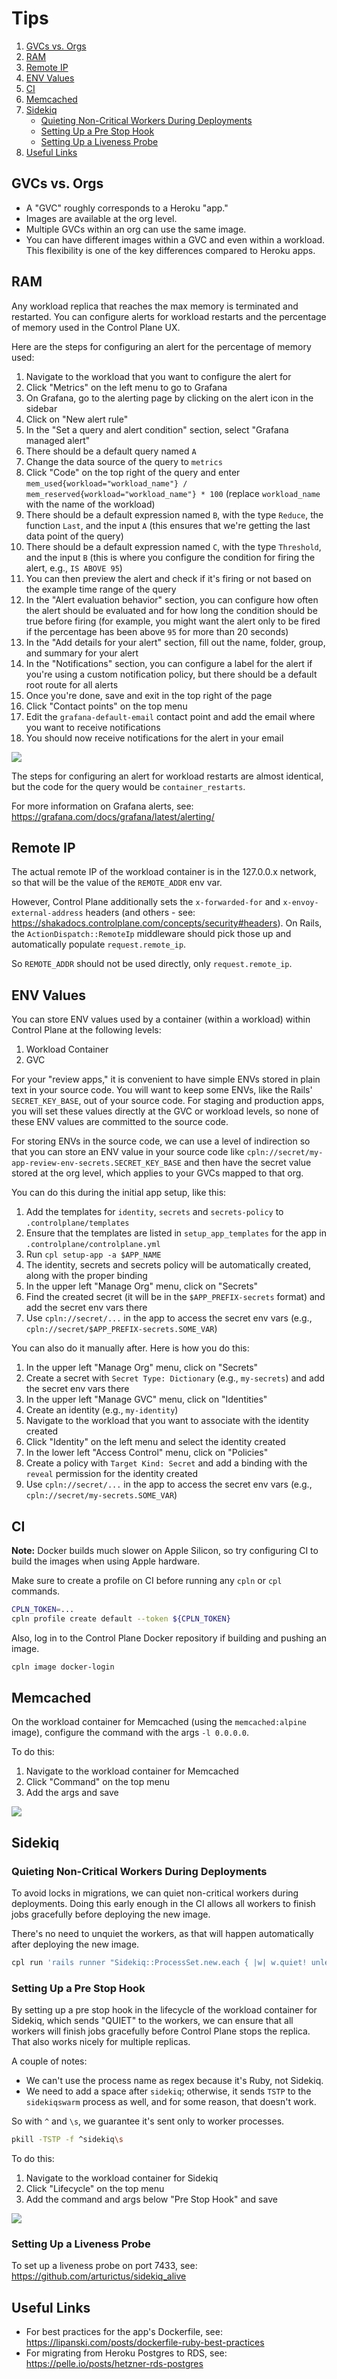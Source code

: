 # Tips

1. [GVCs vs. Orgs](#gvcs-vs-orgs)
2. [RAM](#ram)
3. [Remote IP](#remote-ip)
4. [ENV Values](#env-values)
5. [CI](#ci)
6. [Memcached](#memcached)
7. [Sidekiq](#sidekiq)
   - [Quieting Non-Critical Workers During Deployments](#quieting-non-critical-workers-during-deployments)
   - [Setting Up a Pre Stop Hook](#setting-up-a-pre-stop-hook)
   - [Setting Up a Liveness Probe](#setting-up-a-liveness-probe)
8. [Useful Links](#useful-links)

## GVCs vs. Orgs

- A "GVC" roughly corresponds to a Heroku "app."
- Images are available at the org level.
- Multiple GVCs within an org can use the same image.
- You can have different images within a GVC and even within a workload. This flexibility is one of the key differences
  compared to Heroku apps.

## RAM

Any workload replica that reaches the max memory is terminated and restarted. You can configure alerts for workload
restarts and the percentage of memory used in the Control Plane UX.

Here are the steps for configuring an alert for the percentage of memory used:

1. Navigate to the workload that you want to configure the alert for
2. Click "Metrics" on the left menu to go to Grafana
3. On Grafana, go to the alerting page by clicking on the alert icon in the sidebar
4. Click on "New alert rule"
5. In the "Set a query and alert condition" section, select "Grafana managed alert"
6. There should be a default query named `A`
7. Change the data source of the query to `metrics`
8. Click "Code" on the top right of the query and enter `mem_used{workload="workload_name"} / mem_reserved{workload="workload_name"} * 100`
   (replace `workload_name` with the name of the workload)
9. There should be a default expression named `B`, with the type `Reduce`, the function `Last`, and the input `A` (this
   ensures that we're getting the last data point of the query)
10. There should be a default expression named `C`, with the type `Threshold`, and the input `B` (this is where you
    configure the condition for firing the alert, e.g., `IS ABOVE 95`)
11. You can then preview the alert and check if it's firing or not based on the example time range of the query
12. In the "Alert evaluation behavior" section, you can configure how often the alert should be evaluated and for how
    long the condition should be true before firing (for example, you might want the alert only to be fired if the
    percentage has been above `95` for more than 20 seconds)
13. In the "Add details for your alert" section, fill out the name, folder, group, and summary for your alert
14. In the "Notifications" section, you can configure a label for the alert if you're using a custom notification policy,
    but there should be a default root route for all alerts
15. Once you're done, save and exit in the top right of the page
16. Click "Contact points" on the top menu
17. Edit the `grafana-default-email` contact point and add the email where you want to receive notifications
18. You should now receive notifications for the alert in your email

![](assets/grafana-alert.png)

The steps for configuring an alert for workload restarts are almost identical, but the code for the query would be
`container_restarts`.

For more information on Grafana alerts, see: https://grafana.com/docs/grafana/latest/alerting/

## Remote IP

The actual remote IP of the workload container is in the 127.0.0.x network, so that will be the value of the
`REMOTE_ADDR` env var.

However, Control Plane additionally sets the `x-forwarded-for` and `x-envoy-external-address` headers (and others - see:
https://shakadocs.controlplane.com/concepts/security#headers). On Rails, the `ActionDispatch::RemoteIp` middleware should
pick those up and automatically populate `request.remote_ip`.

So `REMOTE_ADDR` should not be used directly, only `request.remote_ip`.

## ENV Values

You can store ENV values used by a container (within a workload) within Control Plane at the following levels:

1. Workload Container
2. GVC

For your "review apps," it is convenient to have simple ENVs stored in plain text in your source code. You will want to
keep some ENVs, like the Rails' `SECRET_KEY_BASE`, out of your source code. For staging and production apps, you will
set these values directly at the GVC or workload levels, so none of these ENV values are committed to the source code.

For storing ENVs in the source code, we can use a level of indirection so that you can store an ENV value in your source
code like `cpln://secret/my-app-review-env-secrets.SECRET_KEY_BASE` and then have the secret value stored at the org
level, which applies to your GVCs mapped to that org.

You can do this during the initial app setup, like this:

1. Add the templates for `identity`, `secrets` and `secrets-policy` to `.controlplane/templates`
2. Ensure that the templates are listed in `setup_app_templates` for the app in `.controlplane/controlplane.yml`
3. Run `cpl setup-app -a $APP_NAME`
4. The identity, secrets and secrets policy will be automatically created, along with the proper binding
5. In the upper left "Manage Org" menu, click on "Secrets"
6. Find the created secret (it will be in the `$APP_PREFIX-secrets` format) and add the secret env vars there
7. Use `cpln://secret/...` in the app to access the secret env vars (e.g., `cpln://secret/$APP_PREFIX-secrets.SOME_VAR`)

You can also do it manually after. Here is how you do this:

1. In the upper left "Manage Org" menu, click on "Secrets"
2. Create a secret with `Secret Type: Dictionary` (e.g., `my-secrets`) and add the secret env vars there
3. In the upper left "Manage GVC" menu, click on "Identities"
4. Create an identity (e.g., `my-identity`)
5. Navigate to the workload that you want to associate with the identity created
6. Click "Identity" on the left menu and select the identity created
7. In the lower left "Access Control" menu, click on "Policies"
8. Create a policy with `Target Kind: Secret` and add a binding with the `reveal` permission for the identity created
9. Use `cpln://secret/...` in the app to access the secret env vars (e.g., `cpln://secret/my-secrets.SOME_VAR`)

## CI

**Note:** Docker builds much slower on Apple Silicon, so try configuring CI to build the images when using Apple
hardware.

Make sure to create a profile on CI before running any `cpln` or `cpl` commands.

```sh
CPLN_TOKEN=...
cpln profile create default --token ${CPLN_TOKEN}
```

Also, log in to the Control Plane Docker repository if building and pushing an image.

```sh
cpln image docker-login
```

## Memcached

On the workload container for Memcached (using the `memcached:alpine` image), configure the command with the args
`-l 0.0.0.0`.

To do this:

1. Navigate to the workload container for Memcached
2. Click "Command" on the top menu
3. Add the args and save

![](assets/memcached.png)

## Sidekiq

### Quieting Non-Critical Workers During Deployments

To avoid locks in migrations, we can quiet non-critical workers during deployments. Doing this early enough in the CI
allows all workers to finish jobs gracefully before deploying the new image.

There's no need to unquiet the workers, as that will happen automatically after deploying the new image.

```sh
cpl run 'rails runner "Sidekiq::ProcessSet.new.each { |w| w.quiet! unless w[%q(hostname)].start_with?(%q(criticalworker.)) }"' -a my-app
```

### Setting Up a Pre Stop Hook

By setting up a pre stop hook in the lifecycle of the workload container for Sidekiq, which sends "QUIET" to the workers,
we can ensure that all workers will finish jobs gracefully before Control Plane stops the replica. That also works
nicely for multiple replicas.

A couple of notes:

- We can't use the process name as regex because it's Ruby, not Sidekiq.
- We need to add a space after `sidekiq`; otherwise, it sends `TSTP` to the `sidekiqswarm` process as well, and for some
  reason, that doesn't work.

So with `^` and `\s`, we guarantee it's sent only to worker processes.

```sh
pkill -TSTP -f ^sidekiq\s
```

To do this:

1. Navigate to the workload container for Sidekiq
2. Click "Lifecycle" on the top menu
3. Add the command and args below "Pre Stop Hook" and save

![](assets/sidekiq-pre-stop-hook.png)

### Setting Up a Liveness Probe

To set up a liveness probe on port 7433, see: https://github.com/arturictus/sidekiq_alive

## Useful Links

- For best practices for the app's Dockerfile, see: https://lipanski.com/posts/dockerfile-ruby-best-practices
- For migrating from Heroku Postgres to RDS, see: https://pelle.io/posts/hetzner-rds-postgres
